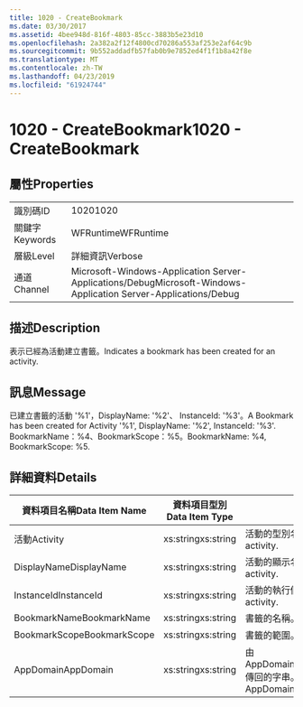 ```yaml
---
title: 1020 - CreateBookmark
ms.date: 03/30/2017
ms.assetid: 4bee948d-816f-4803-85cc-3883b5e23d10
ms.openlocfilehash: 2a382a2f12f4800cd70286a553af253e2af64c9b
ms.sourcegitcommit: 9b552addadfb57fab0b9e7852ed4f1f1b8a42f8e
ms.translationtype: MT
ms.contentlocale: zh-TW
ms.lasthandoff: 04/23/2019
ms.locfileid: "61924744"
---
```

# <a name="1020---createbookmark"></a><span data-ttu-id="831bb-102">1020 - CreateBookmark</span><span class="sxs-lookup"><span data-stu-id="831bb-102">1020 - CreateBookmark</span></span>
## <a name="properties"></a><span data-ttu-id="831bb-103">屬性</span><span class="sxs-lookup"><span data-stu-id="831bb-103">Properties</span></span>  
  
|||  
|-|-|  
|<span data-ttu-id="831bb-104">識別碼</span><span class="sxs-lookup"><span data-stu-id="831bb-104">ID</span></span>|<span data-ttu-id="831bb-105">1020</span><span class="sxs-lookup"><span data-stu-id="831bb-105">1020</span></span>|  
|<span data-ttu-id="831bb-106">關鍵字</span><span class="sxs-lookup"><span data-stu-id="831bb-106">Keywords</span></span>|<span data-ttu-id="831bb-107">WFRuntime</span><span class="sxs-lookup"><span data-stu-id="831bb-107">WFRuntime</span></span>|  
|<span data-ttu-id="831bb-108">層級</span><span class="sxs-lookup"><span data-stu-id="831bb-108">Level</span></span>|<span data-ttu-id="831bb-109">詳細資訊</span><span class="sxs-lookup"><span data-stu-id="831bb-109">Verbose</span></span>|  
|<span data-ttu-id="831bb-110">通道</span><span class="sxs-lookup"><span data-stu-id="831bb-110">Channel</span></span>|<span data-ttu-id="831bb-111">Microsoft-Windows-Application Server-Applications/Debug</span><span class="sxs-lookup"><span data-stu-id="831bb-111">Microsoft-Windows-Application Server-Applications/Debug</span></span>|  
  
## <a name="description"></a><span data-ttu-id="831bb-112">描述</span><span class="sxs-lookup"><span data-stu-id="831bb-112">Description</span></span>  
 <span data-ttu-id="831bb-113">表示已經為活動建立書籤。</span><span class="sxs-lookup"><span data-stu-id="831bb-113">Indicates a bookmark has been created for an activity.</span></span>  
  
## <a name="message"></a><span data-ttu-id="831bb-114">訊息</span><span class="sxs-lookup"><span data-stu-id="831bb-114">Message</span></span>  
 <span data-ttu-id="831bb-115">已建立書籤的活動 '%1'，DisplayName: '%2'、 InstanceId: '%3'。</span><span class="sxs-lookup"><span data-stu-id="831bb-115">A Bookmark has been created for Activity '%1', DisplayName: '%2', InstanceId: '%3'.</span></span>  <span data-ttu-id="831bb-116">BookmarkName：%4、BookmarkScope：%5。</span><span class="sxs-lookup"><span data-stu-id="831bb-116">BookmarkName: %4, BookmarkScope: %5.</span></span>  
  
## <a name="details"></a><span data-ttu-id="831bb-117">詳細資料</span><span class="sxs-lookup"><span data-stu-id="831bb-117">Details</span></span>  
  
|<span data-ttu-id="831bb-118">資料項目名稱</span><span class="sxs-lookup"><span data-stu-id="831bb-118">Data Item Name</span></span>|<span data-ttu-id="831bb-119">資料項目型別</span><span class="sxs-lookup"><span data-stu-id="831bb-119">Data Item Type</span></span>|<span data-ttu-id="831bb-120">描述</span><span class="sxs-lookup"><span data-stu-id="831bb-120">Description</span></span>|  
|--------------------|--------------------|-----------------|  
|<span data-ttu-id="831bb-121">活動</span><span class="sxs-lookup"><span data-stu-id="831bb-121">Activity</span></span>|<span data-ttu-id="831bb-122">xs:string</span><span class="sxs-lookup"><span data-stu-id="831bb-122">xs:string</span></span>|<span data-ttu-id="831bb-123">活動的型別名稱。</span><span class="sxs-lookup"><span data-stu-id="831bb-123">The type name of the activity.</span></span>|  
|<span data-ttu-id="831bb-124">DisplayName</span><span class="sxs-lookup"><span data-stu-id="831bb-124">DisplayName</span></span>|<span data-ttu-id="831bb-125">xs:string</span><span class="sxs-lookup"><span data-stu-id="831bb-125">xs:string</span></span>|<span data-ttu-id="831bb-126">活動的顯示名稱。</span><span class="sxs-lookup"><span data-stu-id="831bb-126">The display name of the activity.</span></span>|  
|<span data-ttu-id="831bb-127">InstanceId</span><span class="sxs-lookup"><span data-stu-id="831bb-127">InstanceId</span></span>|<span data-ttu-id="831bb-128">xs:string</span><span class="sxs-lookup"><span data-stu-id="831bb-128">xs:string</span></span>|<span data-ttu-id="831bb-129">活動的執行個體 ID。</span><span class="sxs-lookup"><span data-stu-id="831bb-129">The instance id of the activity.</span></span>|  
|<span data-ttu-id="831bb-130">BookmarkName</span><span class="sxs-lookup"><span data-stu-id="831bb-130">BookmarkName</span></span>|<span data-ttu-id="831bb-131">xs:string</span><span class="sxs-lookup"><span data-stu-id="831bb-131">xs:string</span></span>|<span data-ttu-id="831bb-132">書籤的名稱。</span><span class="sxs-lookup"><span data-stu-id="831bb-132">The name of the bookmark.</span></span>|  
|<span data-ttu-id="831bb-133">BookmarkScope</span><span class="sxs-lookup"><span data-stu-id="831bb-133">BookmarkScope</span></span>|<span data-ttu-id="831bb-134">xs:string</span><span class="sxs-lookup"><span data-stu-id="831bb-134">xs:string</span></span>|<span data-ttu-id="831bb-135">書籤的範圍。</span><span class="sxs-lookup"><span data-stu-id="831bb-135">The scope of the bookmark.</span></span>|  
|<span data-ttu-id="831bb-136">AppDomain</span><span class="sxs-lookup"><span data-stu-id="831bb-136">AppDomain</span></span>|<span data-ttu-id="831bb-137">xs:string</span><span class="sxs-lookup"><span data-stu-id="831bb-137">xs:string</span></span>|<span data-ttu-id="831bb-138">由 AppDomain.CurrentDomain.FriendlyName 傳回的字串。</span><span class="sxs-lookup"><span data-stu-id="831bb-138">The string returned by AppDomain.CurrentDomain.FriendlyName.</span></span>|
